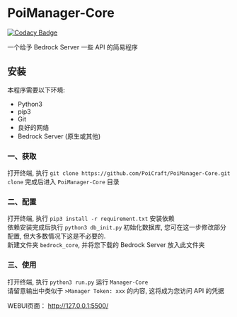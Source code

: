 # PoiManager-Core

[![Codacy Badge](https://api.codacy.com/project/badge/Grade/de49f8943662401a9a7f0727cad83027)](https://app.codacy.com/gh/PoiCraft/PoiManager-Core?utm_source=github.com&utm_medium=referral&utm_content=PoiCraft/PoiManager-Core&utm_campaign=Badge_Grade_Dashboard)

一个给予 Bedrock Server 一些 API 的简易程序

## 安装 

本程序需要以下环境:

* Python3
* pip3
* Git
* 良好的网络
* Bedrock Server (原生或其他)

### 一、获取

打开终端, 执行 `git clone https://github.com/PoiCraft/PoiManager-Core.git`   
`clone` 完成后进入 `PoiManager-Core` 目录

### 二、配置

打开终端, 执行 `pip3 install -r requirement.txt` 安装依赖  
依赖安装完成后执行 `python3 db_init.py` 初始化数据库, 您可在这一步修改部分配置, 但大多数情况下这是不必要的.  
新建文件夹 `bedrock_core`, 并将您下载的 Bedrock Server 放入此文件夹  

### 三、使用

打开终端, 执行 `python3 run.py` 运行 `Manager-Core`  
请留意输出中类似于 `>Manager Token: xxx` 的内容, 这将成为您访问 API 的凭据

WEBUI页面： <http://127.0.0.1:5500/>